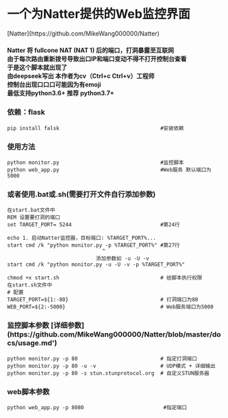 <h1>一个为Natter提供的Web监控界面</h1>
[Natter](https://github.com/MikeWang000000/Natter)
<h4>
Natter 将 fullcone NAT (NAT 1) 后的端口，打洞暴露至互联网<br>
由于每次路由重新拨号导致出口IP和端口变动不得不打开控制台查看<br>
于是这个脚本就出现了<br>
由deepseek写出 本作者为cv（Ctrl+c Ctrl+v）工程师 <br>
控制台出现口口口可能因为有emoji <br>
最低支持python3.6+ 推荐 python3.7+
</h4>
<h3>依赖：flask</h3>

```
pip install falsk                                 #安装依赖
```

<h3>使用方法</h3> 

```
python monitor.py                                 #监控脚本 
python web_app.py                                 #Web服务 默认端口为5000
```

<h3>或者使用.bat或.sh(需要打开文件自行添加参数)</h3>

```
在start.bat文件中
REM 设置要打洞的端口
set TARGET_PORT= 5244                             #第24行

echo 1. 启动Natter监控器，目标端口: %TARGET_PORT%...
start cmd /k "python monitor.py -p %TARGET_PORT%" #第27行
                               ^
                             添加参数如 -u -U -v
start cmd /k "python monitor.py -u -U -v -p %TARGET_PORT%"
```


```
chmod +x start.sh                                 # 给脚本执行权限
在start.sh文件中
# 配置
TARGET_PORT=${1:-80}                              # 打洞端口为80
WEB_PORT=${2:-5000}                               # Web服务端口为5000
```

<h3>监控脚本参数  [详细参数](https://github.com/MikeWang000000/Natter/blob/master/docs/usage.md')</h3> 

```
python monitor.py -p 80                           # 指定打洞端口 
python monitor.py -p 80 -u -v                     # UDP模式 + 详细输出
python monitor.py -p 80 -s stun.stunprotocol.org  # 自定义STUN服务器
```

<h3>web脚本参数</h3>

```
python web_app.py -p 8080                          #指定端口
```
